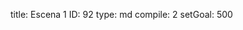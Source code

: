title:          Escena 1
ID:             92
type:           md
compile:        2
setGoal:        500


